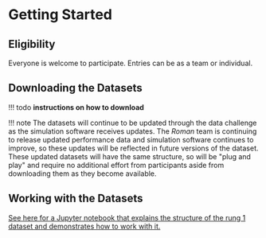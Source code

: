 # Getting Started

## Eligibility

Everyone is welcome to participate. Entries can be as a team or individual.

## Downloading the Datasets

!!! todo
    **instructions on how to download**

!!! note
    The datasets will continue to be updated through the data challenge as the simulation software receives updates. The *Roman* team is continuing to release updated performance data and simulation software continues to improve, so these updates will be reflected in future versions of the dataset. These updated datasets will have the same structure, so will be "plug and play" and require no additional effort from participants aside from downloading them as they become available.

## Working with the Datasets

[See here for a Jupyter notebook that explains the structure of the rung 1 dataset and demonstrates how to work with it.](https://github.com/AstroMusers/mejiro/blob/main/projects/roman_data_challenge/view_dataset.ipynb)